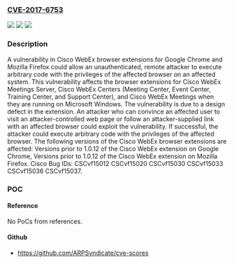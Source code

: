 ### [CVE-2017-6753](https://cve.mitre.org/cgi-bin/cvename.cgi?name=CVE-2017-6753)
![](https://img.shields.io/static/v1?label=Product&message=Cisco%20WebEx%20Browser%20Extension&color=blue)
![](https://img.shields.io/static/v1?label=Version&message=Cisco%20WebEx%20Browser%20Extension%20&color=brightgreen)
![](https://img.shields.io/static/v1?label=Vulnerability&message=CWE-119&color=brightgreen)

### Description

A vulnerability in Cisco WebEx browser extensions for Google Chrome and Mozilla Firefox could allow an unauthenticated, remote attacker to execute arbitrary code with the privileges of the affected browser on an affected system. This vulnerability affects the browser extensions for Cisco WebEx Meetings Server, Cisco WebEx Centers (Meeting Center, Event Center, Training Center, and Support Center), and Cisco WebEx Meetings when they are running on Microsoft Windows. The vulnerability is due to a design defect in the extension. An attacker who can convince an affected user to visit an attacker-controlled web page or follow an attacker-supplied link with an affected browser could exploit the vulnerability. If successful, the attacker could execute arbitrary code with the privileges of the affected browser. The following versions of the Cisco WebEx browser extensions are affected: Versions prior to 1.0.12 of the Cisco WebEx extension on Google Chrome, Versions prior to 1.0.12 of the Cisco WebEx extension on Mozilla Firefox. Cisco Bug IDs: CSCvf15012 CSCvf15020 CSCvf15030 CSCvf15033 CSCvf15036 CSCvf15037.

### POC

#### Reference
No PoCs from references.

#### Github
- https://github.com/ARPSyndicate/cve-scores

